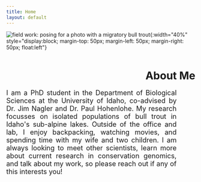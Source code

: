 ```yaml
---
title: Home
layout: default
---
```


![field work: posing for a photo with a migratory bull trout](https://jacobwbowman.github.io/website/assets/images/bulltroutselfie.JPG){:width="40%" style="display:block; margin-top: 50px; margin-left: 50px; margin-right: 50px; float:left"}


<h1 style="margin-top: 50px; text-align: right">
About Me
</h1>

<p style="margin-right: 50px; text-align: justify; text-justify: inter-word; font-size: 18px">
  I am a PhD student in the Department of Biological Sciences at the University of Idaho, co-advised by Dr. Jim Nagler and Dr. Paul Hohenlohe. My research focusses on isolated populations of bull trout in Idaho's sub-alpine lakes. Outside of the office and lab, I enjoy backpacking, watching movies, and spending time with my wife and two children. I am always looking to meet other scientists, learn more about current research in conservation genomics, and talk about my work, so please reach out if any of this interests you!
</p>
